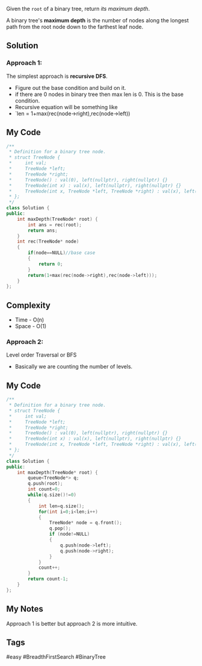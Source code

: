 Given the `root` of a binary tree, return _its maximum depth_.

A binary tree's **maximum depth** is the number of nodes along the longest path from the root node down to the farthest leaf node.

## Solution
### Approach 1:
The simplest approach is **recursive DFS**. 
- Figure out the base condition and build on it.
- if there are 0 nodes in binary tree then max len is 0. This is the base condition.
- Recursive equation will be something like
- `len = 1+max(rec(node->right),rec(node->left)) 

## My Code
```cpp
/**
 * Definition for a binary tree node.
 * struct TreeNode {
 *     int val;
 *     TreeNode *left;
 *     TreeNode *right;
 *     TreeNode() : val(0), left(nullptr), right(nullptr) {}
 *     TreeNode(int x) : val(x), left(nullptr), right(nullptr) {}
 *     TreeNode(int x, TreeNode *left, TreeNode *right) : val(x), left(left), right(right) {}
 * };
 */
class Solution {
public:
    int maxDepth(TreeNode* root) {
        int ans = rec(root);
        return ans;
    }
    int rec(TreeNode* node)
    {
        if(node==NULL)//base case
        {
            return 0;
        }
        return(1+max(rec(node->right),rec(node->left)));
    }
};
```

## Complexity
- Time - O(n)
- Space - O(1)

### Approach 2:
Level order Traversal or BFS
- Basically we are counting the number of levels.

## My Code
```cpp
/**
 * Definition for a binary tree node.
 * struct TreeNode {
 *     int val;
 *     TreeNode *left;
 *     TreeNode *right;
 *     TreeNode() : val(0), left(nullptr), right(nullptr) {}
 *     TreeNode(int x) : val(x), left(nullptr), right(nullptr) {}
 *     TreeNode(int x, TreeNode *left, TreeNode *right) : val(x), left(left), right(right) {}
 * };
 */
class Solution {
public:
    int maxDepth(TreeNode* root) {
        queue<TreeNode*> q;
        q.push(root);
        int count=0;
        while(q.size()!=0)
        {
            int len=q.size();
            for(int i=0;i<len;i++)
            {
                TreeNode* node = q.front();
                q.pop();
                if (node!=NULL)
                {
                    q.push(node->left); 
                    q.push(node->right);
                }
            }
            count++;
        } 
        return count-1;
    }
};
```




## My Notes
Approach 1 is better but approach 2 is more intuitive.

## Tags

#easy #BreadthFirstSearch #BinaryTree 